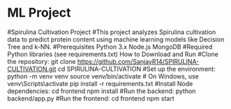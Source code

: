 ﻿# ML Project
#Spirulina Cultivation Project
#This project analyzes Spirulina cultivation data to predict protein content using machine learning models like Decision Tree and k-NN.
#Prerequisites
Python 3.x
Node.js
MongoDB
#Required Python libraries (see requirements.txt)
How to Download and Run
#Clone the repository:
git clone https://github.com/SanjayR14/SPIRULINA-CULTIVATION.git
cd SPIRULINA-CULTIVATION
#Set up the environment:
python -m venv venv
source venv/bin/activate  # On Windows, use venv\Scripts\activate
pip install -r requirements.txt
#Install Node dependencies:
cd frontend
npm install
#Run the backend:
python backend/app.py
#Run the frontend:
cd frontend
npm start
